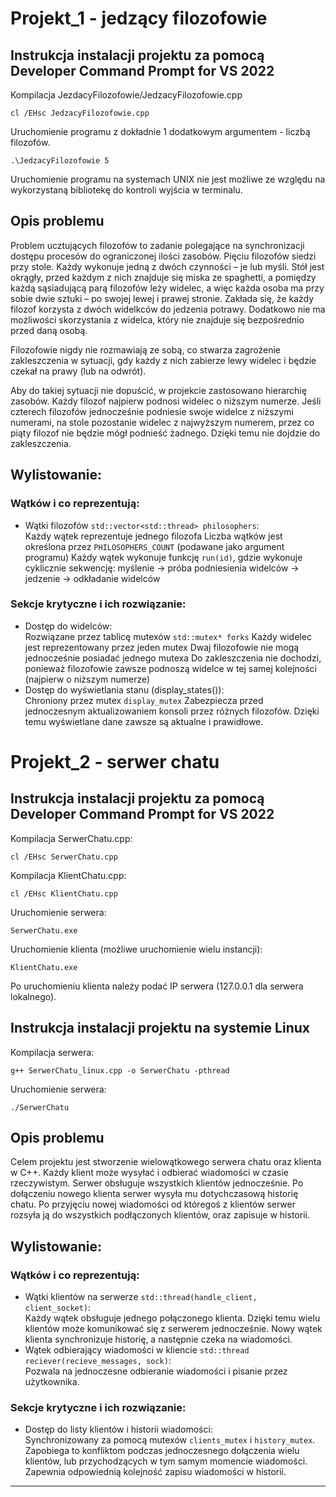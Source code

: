 # Projekt_1 - jedzący filozofowie

## Instrukcja instalacji projektu za pomocą Developer Command Prompt for VS 2022

Kompilacja JezdacyFilozofowie/JedzacyFilozofowie.cpp
```
cl /EHsc JedzacyFilozofowie.cpp
```
Uruchomienie programu z dokładnie 1 dodatkowym argumentem - liczbą filozofów.
```
.\JedzacyFilozofowie 5
```
Uruchomienie programu na systemach UNIX nie jest możliwe ze względu na wykorzystaną bibliotekę do kontroli wyjścia w terminalu.

## Opis problemu
Problem ucztujących filozofów to zadanie polegające na synchronizacji dostępu procesów do ograniczonej ilości zasobów. 
Pięciu filozofów siedzi przy stole. Każdy wykonuje jedną z dwóch czynności – je lub myśli. Stół jest okrągły, przed każdym z nich znajduje się miska ze spaghetti, a pomiędzy każdą sąsiadującą parą filozofów leży widelec, a więc każda osoba ma przy sobie dwie sztuki – po swojej lewej i prawej stronie. Zakłada się, że każdy filozof korzysta z dwóch widelkców do jedzenia potrawy. Dodatkowo nie ma możliwości skorzystania z widelca, który nie znajduje się bezpośrednio przed daną osobą.

Filozofowie nigdy nie rozmawiają ze sobą, co stwarza zagrożenie zakleszczenia w sytuacji, gdy każdy z nich zabierze lewy widelec i będzie czekał na prawy (lub na odwrót).

Aby do takiej sytuacji nie dopuścić, w projekcie zastosowano hierarchię zasobów. Każdy filozof najpierw podnosi widelec o niższym numerze. Jeśli czterech filozofów jednocześnie podniesie swoje widelce z niższymi numerami, na stole pozostanie widelec z najwyższym numerem, przez co piąty filozof nie będzie mógł podnieść żadnego. Dzięki temu nie dojdzie do zakleszczenia.

## Wylistowanie:

### Wątków i co reprezentują:
- Wątki filozofów `std::vector<std::thread> philosophers`:  
Każdy wątek reprezentuje jednego filozofa
Liczba wątków jest określona przez `PHILOSOPHERS_COUNT` (podawane jako argument programu)
Każdy wątek wykonuje funkcję `run(id)`, gdzie wykonuje cyklicznie sekwencję: myślenie -> próba podniesienia widelców -> jedzenie -> odkładanie widelców
### Sekcje krytyczne i ich rozwiązanie:
- Dostęp do widelców:  
Rozwiązane przez tablicę mutexów `std::mutex* forks`
Każdy widelec jest reprezentowany przez jeden mutex
Dwaj filozofowie nie mogą jednocześnie posiadać jednego mutexa
Do zakleszczenia nie dochodzi, ponieważ filozofowie zawsze podnoszą widelce w tej samej kolejności (najpierw o niższym numerze)
- Dostęp do wyświetlania stanu (display_states()):  
Chroniony przez mutex `display_mutex`
Zabezpiecza przed jednoczesnym aktualizowaniem konsoli przez różnych filozofów. Dzięki temu wyświetlane dane zawsze są aktualne i prawidłowe.

# Projekt_2 - serwer chatu

## Instrukcja instalacji projektu za pomocą Developer Command Prompt for VS 2022

Kompilacja SerwerChatu.cpp:
```
cl /EHsc SerwerChatu.cpp
```
Kompilacja KlientChatu.cpp:
```
cl /EHsc KlientChatu.cpp
```
Uruchomienie serwera:
```
SerwerChatu.exe
```
Uruchomienie klienta (możliwe uruchomienie wielu instancji):
```
KlientChatu.exe
```
Po uruchomieniu klienta należy podać IP serwera (127.0.0.1 dla serwera lokalnego).

## Instrukcja instalacji projektu na systemie Linux

Kompilacja serwera:
```
g++ SerwerChatu_linux.cpp -o SerwerChatu -pthread
```

Uruchomienie serwera:
```
./SerwerChatu
```

## Opis problemu

Celem projektu jest stworzenie wielowątkowego serwera chatu oraz klienta w C++. Każdy klient może wysyłać i odbierać wiadomości w czasie rzeczywistym. Serwer obsługuje wszystkich klientów jednocześnie. Po dołączeniu nowego klienta serwer wysyła mu dotychczasową historię chatu. Po przyjęciu nowej wiadomości od któregoś z klientów serwer rozsyła ją do wszystkich podłączonych klientów, oraz zapisuje w historii.

## Wylistowanie:

### Wątków i co reprezentują:
- Wątki klientów na serwerze `std::thread(handle_client, client_socket)`:  
  Każdy wątek obsługuje jednego połączonego klienta. Dzięki temu wielu klientów może komunikować się z serwerem jednocześnie. Nowy wątek klienta synchronizuje historię, a następnie czeka na wiadomości.
- Wątek odbierający wiadomości w kliencie `std::thread reciever(recieve_messages, sock)`:  
  Pozwala na jednoczesne odbieranie wiadomości i pisanie przez użytkownika.

### Sekcje krytyczne i ich rozwiązanie:
- Dostęp do listy klientów i historii wiadomości:  
  Synchronizowany za pomocą mutexów `clients_mutex` i `history_mutex`. Zapobiega to konfliktom podczas jednoczesnego dołączenia wielu klientów, lub przychodzących w tym samym momencie wiadomości. Zapewnia 
 odpowiednią kolejność zapisu wiadomości w historii.

---
